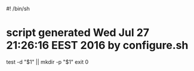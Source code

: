 #! /bin/sh
# script generated Wed Jul 27 21:26:16 EEST 2016 by configure.sh

test -d "$1" || mkdir -p "$1"
exit 0
